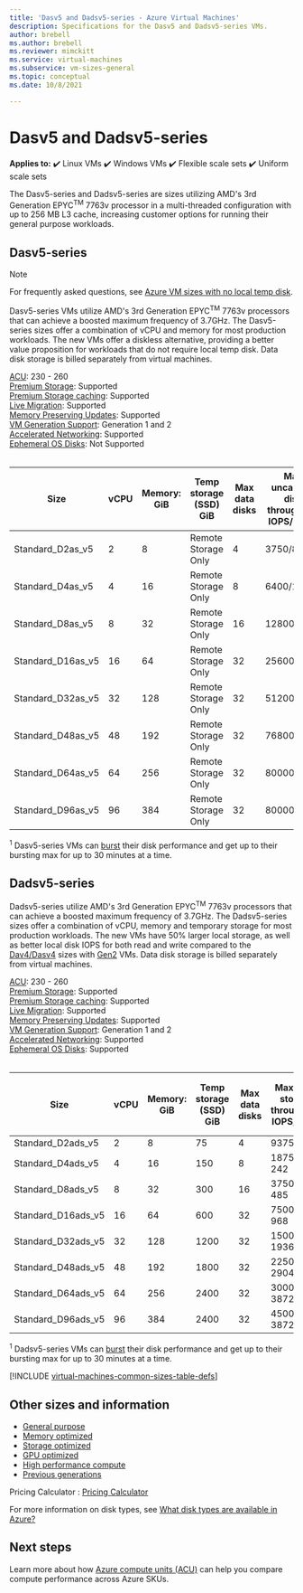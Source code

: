 ```yaml
---
title: 'Dasv5 and Dadsv5-series - Azure Virtual Machines'
description: Specifications for the Dasv5 and Dadsv5-series VMs. 
author: brebell 
ms.author: brebell
ms.reviewer: mimckitt
ms.service: virtual-machines
ms.subservice: vm-sizes-general
ms.topic: conceptual
ms.date: 10/8/2021

---
```


# Dasv5 and Dadsv5-series

**Applies to:** :heavy_check_mark: Linux VMs :heavy_check_mark: Windows VMs :heavy_check_mark: Flexible scale sets :heavy_check_mark: Uniform scale sets

The Dasv5-series and Dadsv5-series are sizes utilizing AMD's 3rd Generation EPYC<sup>TM</sup> 7763v processor in a multi-threaded configuration with up to 256 MB L3 cache, increasing customer options for running their general purpose workloads.

## Dasv5-series

> [!NOTE]
> For frequently asked questions, see [Azure VM sizes with no local temp disk](azure-vms-no-temp-disk.yml).

Dasv5-series VMs utilize AMD's 3rd Generation EPYC<sup>TM</sup> 7763v processors that can achieve a boosted maximum frequency of 3.7GHz. The Dasv5-series sizes offer a combination of vCPU and memory for most production workloads. The new VMs offer a diskless alternative, providing a better value proposition for workloads that do not require local temp disk. Data disk storage is billed separately from virtual machines.

[ACU](acu.md): 230 - 260 <br>
[Premium Storage](premium-storage-performance.md): Supported <br>
[Premium Storage caching](premium-storage-performance.md): Supported <br>
[Live Migration](maintenance-and-updates.md): Supported <br>
[Memory Preserving Updates](maintenance-and-updates.md): Supported <br>
[VM Generation Support](generation-2.md): Generation 1 and 2 <br>
[Accelerated Networking](../virtual-network/create-vm-accelerated-networking-cli.md): Supported <br>
[Ephemeral OS Disks](ephemeral-os-disks.md): Not Supported <br><br>

| Size | vCPU | Memory: GiB | Temp storage (SSD) GiB | Max data disks | Max uncached disk throughput: IOPS/MBps | Max burst uncached disk throughput: IOPS/MBps<sup>1</sup> | Max NICs | Expected Network bandwidth (Mbps) |
|---|---|---|---|---|---|---|---|---|
| Standard_D2as_v5  | 2  | 8   | Remote Storage Only | 4  | 3750/82    | 10000/600  | 2 | 2000  |
| Standard_D4as_v5              | 4  | 16  | Remote Storage Only | 8  | 6400/144   | 20000/600  | 2 | 4000  |
| Standard_D8as_v5              | 8  | 32  | Remote Storage Only | 16 | 12800/200  | 20000/600  | 4 | 8000  |
| Standard_D16as_v5             | 16 | 64  | Remote Storage Only | 32 | 25600/384  | 40000/600  | 8 | 10000 |
| Standard_D32as_v5             | 32 | 128 | Remote Storage Only | 32 | 51200/768  | 80000/1200  | 8 | 16000 |
| Standard_D48as_v5             | 48 | 192 | Remote Storage Only | 32 | 76800/1152 | 80000/1800  | 8 | 24000 |
| Standard_D64as_v5             | 64 | 256 | Remote Storage Only | 32 | 80000/1200 | 80000/1800  | 8 | 32000 |
| Standard_D96as_v5             | 96 | 384 | Remote Storage Only | 32 | 80000/1600 | 80000/2000  | 8 | 40000 |

<sup>1</sup> Dasv5-series VMs can [burst](disk-bursting.md) their disk performance and get up to their bursting max for up to 30 minutes at a time.


## Dadsv5-series

Dadsv5-series utilize AMD's 3rd Generation EPYC<sup>TM</sup> 7763v processors that can achieve a boosted maximum frequency of 3.7GHz. The Dadsv5-series sizes offer a combination of vCPU, memory and temporary storage for most production workloads. The new VMs have 50% larger local storage, as well as better local disk IOPS for both read and write compared to the [Dav4/Dasv4](dav4-dasv4-series.md) sizes with [Gen2](generation-2.md) VMs. Data disk storage is billed separately from virtual machines.

[ACU](acu.md): 230 - 260 <br>
[Premium Storage](premium-storage-performance.md): Supported <br>
[Premium Storage caching](premium-storage-performance.md): Supported <br>
[Live Migration](maintenance-and-updates.md): Supported <br>
[Memory Preserving Updates](maintenance-and-updates.md): Supported <br>
[VM Generation Support](generation-2.md): Generation 1 and 2 <br>
[Accelerated Networking](../virtual-network/create-vm-accelerated-networking-cli.md): Supported <br>
[Ephemeral OS Disks](ephemeral-os-disks.md): Supported <br><br>

| Size | vCPU | Memory: GiB | Temp storage (SSD) GiB | Max data disks | Max temp storage throughput: IOPS/MBps | Max uncached disk throughput: IOPS/MBps | Max burst uncached disk throughput: IOPS/MBps<sup>1</sup> | Max NICs | Expected Network bandwidth (Mbps) |
|---|---|---|---|---|---|---|---|---|---|
| Standard_D2ads_v5   | 2   | 8     | 75     | 4   | 9375 / 120       | 3750/82       | 10000/600   | 2 | 2000   |
| Standard_D4ads_v5   | 4   | 16   | 150   | 8   | 18750 / 242     | 6400/144     | 20000/600   | 2 | 4000   |
| Standard_D8ads_v5   | 8   | 32   | 300   | 16 | 37500 / 485     | 12800/200   | 20000/600   | 4 | 8000   |
| Standard_D16ads_v5 | 16 | 64   | 600   | 32 | 75000 / 968     | 25600/384   | 40000/600   | 8 | 10000 |
| Standard_D32ads_v5 | 32 | 128 | 1200 | 32 | 150000 / 1936 | 51200/768   | 80000/1200 | 8 | 16000 |
| Standard_D48ads_v5 | 48 | 192 | 1800 | 32 | 225000 / 2904 | 76800/1152 | 80000/1800 | 8 | 24000 |
| Standard_D64ads_v5 | 64 | 256 | 2400 | 32 | 300000 / 3872 | 80000/1200 | 80000/1800 | 8 | 32000 |
| Standard_D96ads_v5 | 96 | 384 | 2400 | 32 | 450000 / 3872 | 80000/1600 | 80000/2000 | 8 | 40000 |

<sup>1</sup> Dadsv5-series VMs can [burst](disk-bursting.md) their disk performance and get up to their bursting max for up to 30 minutes at a time.





[!INCLUDE [virtual-machines-common-sizes-table-defs](../../includes/virtual-machines-common-sizes-table-defs.md)]

## Other sizes and information

- [General purpose](sizes-general.md)
- [Memory optimized](sizes-memory.md)
- [Storage optimized](sizes-storage.md)
- [GPU optimized](sizes-gpu.md)
- [High performance compute](sizes-hpc.md)
- [Previous generations](sizes-previous-gen.md)

Pricing Calculator : [Pricing Calculator](https://azure.microsoft.com/pricing/calculator/)

For more information on disk types, see [What disk types are available in Azure?](disks-types.md)

## Next steps

Learn more about how [Azure compute units (ACU)](acu.md) can help you compare compute performance across Azure SKUs.